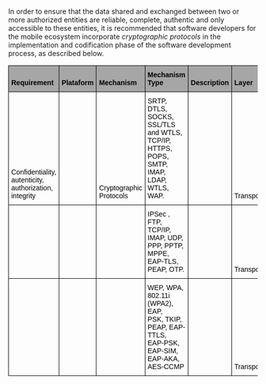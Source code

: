 In order to ensure that the data shared and exchanged between two or more authorized entities are reliable, complete, authentic and only accessible to these entities, it is recommended that software developers for the mobile ecosystem incorporate *cryptographic protocols* in the implementation and codification phase of the software development process, as described below.


<style type="text/css">
.tg  {border-collapse:collapse;border-spacing:0;}
.tg td{border-color:black;border-style:solid;border-width:1px;font-family:Arial, sans-serif;font-size:14px;
  overflow:hidden;padding:10px 5px;word-break:normal;}
.tg th{border-color:black;border-style:solid;border-width:1px;font-family:Arial, sans-serif;font-size:14px;
  font-weight:normal;overflow:hidden;padding:10px 5px;word-break:normal;}
.tg .tg-iuxe{background-color:#A6A6A6;font-weight:bold;text-align:left;vertical-align:bottom}
.tg .tg-7zrl{text-align:left;vertical-align:bottom}
</style>
<table class="tg">
<thead>
  <tr>
    <th class="tg-iuxe"><span style="font-weight:700;font-style:normal;text-decoration:none;color:black;background-color:#A6A6A6">Requirement</span></th>
    <th class="tg-iuxe"><span style="font-weight:700;font-style:normal;text-decoration:none;color:black;background-color:#A6A6A6">Plataform</span></th>
    <th class="tg-iuxe"><span style="font-weight:700;font-style:normal;text-decoration:none;color:black;background-color:#A6A6A6">Mechanism</span></th>
    <th class="tg-iuxe"><span style="font-weight:700;font-style:normal;text-decoration:none;color:black;background-color:#A6A6A6">Mechanism Type</span></th>
    <th class="tg-iuxe"><span style="font-weight:700;font-style:normal;text-decoration:none;color:black;background-color:#A6A6A6">Description</span></th>
    <th class="tg-iuxe"><span style="font-weight:700;font-style:normal;text-decoration:none;color:black;background-color:#A6A6A6">Layer</span></th>
  </tr>
</thead>
<tbody>
  <tr>
    <td class="tg-7zrl"><span style="font-weight:400;font-style:normal;text-decoration:none;color:black">Confidentiality, </span><br><span style="font-weight:400;font-style:normal;text-decoration:none;color:black">autenticity, </span><br><span style="font-weight:400;font-style:normal;text-decoration:none;color:black">authorization, </span><br><span style="font-weight:400;font-style:normal;text-decoration:none;color:black">integrity</span></td>
    <td class="tg-7zrl"><span style="font-weight:400;font-style:normal;text-decoration:none;color:black"> </span></td>
    <td class="tg-7zrl"><span style="font-weight:400;font-style:normal;text-decoration:none;color:black">Cryptographic </span><br><span style="font-weight:400;font-style:normal;text-decoration:none;color:black">Protocols</span></td>
    <td class="tg-7zrl"><span style="font-weight:400;font-style:normal;text-decoration:none;color:black">SRTP, DTLS, SOCKS, SSL/TLS</span><br><span style="font-weight:400;font-style:normal;text-decoration:none;color:black"> and WTLS, TCP/IP, HTTPS, POPS, </span><br><span style="font-weight:400;font-style:normal;text-decoration:none;color:black">SMTP,</span>  <span style="font-weight:400;font-style:normal;text-decoration:none;color:black">IMAP,</span>  <span style="font-weight:400;font-style:normal;text-decoration:none;color:black">LDAP, WTLS, WAP.</span></td>
    <td class="tg-7zrl"><span style="font-weight:400;font-style:normal;text-decoration:none;color:black"> </span></td>
    <td class="tg-7zrl"><span style="font-weight:400;font-style:normal;text-decoration:none;color:black">Transport</span></td>
  </tr>
  <tr>
    <td class="tg-7zrl"></td>
    <td class="tg-7zrl"></td>
    <td class="tg-7zrl"></td>
    <td class="tg-7zrl"><span style="font-weight:400;font-style:normal;text-decoration:none;color:black">IPSec , FTP, TCP/IP, </span><br><span style="font-weight:400;font-style:normal;text-decoration:none;color:black">IMAP, UDP,</span>    <span style="font-weight:400;font-style:normal;text-decoration:none;color:black">PPP, PPTP,</span>   <span style="font-weight:400;font-style:normal;text-decoration:none;color:black">MPPE,</span>   <br><span style="font-weight:400;font-style:normal;text-decoration:none;color:black">EAP-TLS, PEAP, OTP.</span></td>
    <td class="tg-7zrl"></td>
    <td class="tg-7zrl"><span style="font-weight:400;font-style:normal;text-decoration:none;color:black">Transport</span></td>
  </tr>
  <tr>
    <td class="tg-7zrl"><span style="font-weight:400;font-style:normal;text-decoration:none;color:black"> </span></td>
    <td class="tg-7zrl"><span style="font-weight:400;font-style:normal;text-decoration:none;color:black"> </span></td>
    <td class="tg-7zrl"><span style="font-weight:400;font-style:normal;text-decoration:none;color:black"> </span></td>
    <td class="tg-7zrl"><span style="font-weight:400;font-style:normal;text-decoration:none;color:black">WEP, WPA, 802.11i (WPA2), EAP, </span><br><span style="font-weight:400;font-style:normal;text-decoration:none;color:black">PSK, TKIP, PEAP, EAP-TTLS, </span><br><span style="font-weight:400;font-style:normal;text-decoration:none;color:black">EAP-PSK, EAP-SIM, EAP-AKA, </span><br><span style="font-weight:400;font-style:normal;text-decoration:none;color:black">AES-CCMP</span></td>
    <td class="tg-7zrl"><span style="font-weight:400;font-style:normal;text-decoration:none;color:black"> </span></td>
    <td class="tg-7zrl"><span style="font-weight:400;font-style:normal;text-decoration:none;color:black">Transport</span></td>
  </tr>
</tbody>
</table>
